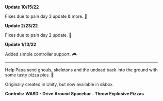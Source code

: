 **Update 10/15/22**

Fixes due to pain day 3 update & more. 🤡

**Update 2/23/22**

Fixes due to pain day 2 update. 📃

**Update 1/13/22**

Added simple controller support. 🎮

-------------------

Help Papa send ghouls, skeletons and the undead back into the ground with some tasty pizza pies. 🍕

Originally created in Unity, but now available in s&box.

**Controls:**
**WASD - Drive Around**
**Spacebar - Throw Explosive Pizzas**
